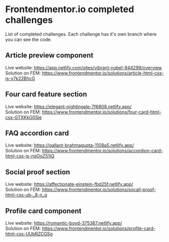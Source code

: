 # Frontendmentor.io completed challenges
List of completed challenges. Each challenge has it's own branch where you can see the code.

## Article preview component
Live website: https://app.netlify.com/sites/vibrant-nobel-944299/overview  
Solution on FEM: https://www.frontendmentor.io/solutions/article-html-css-js-y7k22BhcG

## Four card feature section
Live website: https://elegant-nightingale-7f6808.netlify.app/  
Solution on FEM: https://www.frontendmentor.io/solutions/four-card-html-css-GTXKkG0Sje

## FAQ accordion card
Live website: https://gallant-brahmagupta-1108a5.netlify.app/  
Solution on FEM: https://www.frontendmentor.io/solutions/accordion-card-html-css-js-ngOoZ51jQ

## Social proof section
Live website: https://affectionate-einstein-fbd25f.netlify.app/   
Solution on FEM: https://www.frontendmentor.io/solutions/socail-proof-html-css-ub-_8-n_g

## Profile card component
Live website: https://romantic-boyd-375387.netlify.app/  
Solution on FEM: https://www.frontendmentor.io/solutions/profile-card-html-css-UUbRZCGSg